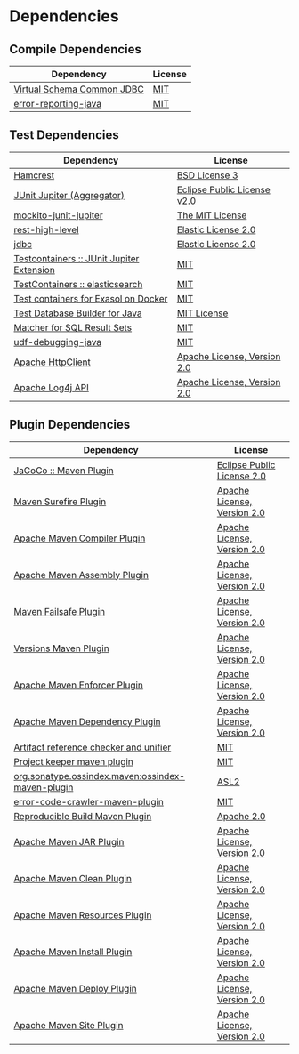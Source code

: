 <!-- @formatter:off -->
# Dependencies

## Compile Dependencies

| Dependency                      | License  |
| ------------------------------- | -------- |
| [Virtual Schema Common JDBC][0] | [MIT][1] |
| [error-reporting-java][2]       | [MIT][1] |

## Test Dependencies

| Dependency                                      | License                           |
| ----------------------------------------------- | --------------------------------- |
| [Hamcrest][4]                                   | [BSD License 3][5]                |
| [JUnit Jupiter (Aggregator)][6]                 | [Eclipse Public License v2.0][7]  |
| [mockito-junit-jupiter][8]                      | [The MIT License][9]              |
| [rest-high-level][10]                           | [Elastic License 2.0][11]         |
| [jdbc][10]                                      | [Elastic License 2.0][11]         |
| [Testcontainers :: JUnit Jupiter Extension][14] | [MIT][15]                         |
| [TestContainers :: elasticsearch][14]           | [MIT][15]                         |
| [Test containers for Exasol on Docker][18]      | [MIT][1]                          |
| [Test Database Builder for Java][20]            | [MIT License][21]                 |
| [Matcher for SQL Result Sets][22]               | [MIT][1]                          |
| [udf-debugging-java][24]                        | [MIT][1]                          |
| [Apache HttpClient][26]                         | [Apache License, Version 2.0][27] |
| [Apache Log4j API][28]                          | [Apache License, Version 2.0][29] |

## Plugin Dependencies

| Dependency                                              | License                           |
| ------------------------------------------------------- | --------------------------------- |
| [JaCoCo :: Maven Plugin][30]                            | [Eclipse Public License 2.0][31]  |
| [Maven Surefire Plugin][32]                             | [Apache License, Version 2.0][29] |
| [Apache Maven Compiler Plugin][34]                      | [Apache License, Version 2.0][29] |
| [Apache Maven Assembly Plugin][36]                      | [Apache License, Version 2.0][29] |
| [Maven Failsafe Plugin][38]                             | [Apache License, Version 2.0][29] |
| [Versions Maven Plugin][40]                             | [Apache License, Version 2.0][29] |
| [Apache Maven Enforcer Plugin][42]                      | [Apache License, Version 2.0][29] |
| [Apache Maven Dependency Plugin][44]                    | [Apache License, Version 2.0][29] |
| [Artifact reference checker and unifier][46]            | [MIT][1]                          |
| [Project keeper maven plugin][48]                       | [MIT][1]                          |
| [org.sonatype.ossindex.maven:ossindex-maven-plugin][50] | [ASL2][27]                        |
| [error-code-crawler-maven-plugin][52]                   | [MIT][1]                          |
| [Reproducible Build Maven Plugin][54]                   | [Apache 2.0][27]                  |
| [Apache Maven JAR Plugin][56]                           | [Apache License, Version 2.0][29] |
| [Apache Maven Clean Plugin][58]                         | [Apache License, Version 2.0][29] |
| [Apache Maven Resources Plugin][60]                     | [Apache License, Version 2.0][29] |
| [Apache Maven Install Plugin][62]                       | [Apache License, Version 2.0][27] |
| [Apache Maven Deploy Plugin][64]                        | [Apache License, Version 2.0][27] |
| [Apache Maven Site Plugin][66]                          | [Apache License, Version 2.0][29] |

[48]: https://github.com/exasol/project-keeper-maven-plugin
[2]: https://github.com/exasol/error-reporting-java
[20]: https://github.com/exasol/test-db-builder-java/
[27]: http://www.apache.org/licenses/LICENSE-2.0.txt
[32]: https://maven.apache.org/surefire/maven-surefire-plugin/
[1]: https://opensource.org/licenses/MIT
[8]: https://github.com/mockito/mockito
[28]: https://logging.apache.org/log4j/2.x/log4j-api/
[38]: https://maven.apache.org/surefire/maven-failsafe-plugin/
[40]: http://www.mojohaus.org/versions-maven-plugin/
[5]: http://opensource.org/licenses/BSD-3-Clause
[34]: https://maven.apache.org/plugins/maven-compiler-plugin/
[15]: http://opensource.org/licenses/MIT
[60]: https://maven.apache.org/plugins/maven-resources-plugin/
[0]: https://github.com/exasol/virtual-schema-common-jdbc
[21]: https://github.com/exasol/test-db-builder-java/blob/main/LICENSE
[10]: https://github.com/elastic/elasticsearch
[58]: https://maven.apache.org/plugins/maven-clean-plugin/
[31]: https://www.eclipse.org/legal/epl-2.0/
[18]: https://github.com/exasol/exasol-testcontainers
[30]: https://www.jacoco.org/jacoco/trunk/doc/maven.html
[9]: https://github.com/mockito/mockito/blob/main/LICENSE
[11]: https://raw.githubusercontent.com/elastic/elasticsearch/v7.17.3/licenses/ELASTIC-LICENSE-2.0.txt
[22]: https://github.com/exasol/hamcrest-resultset-matcher
[44]: https://maven.apache.org/plugins/maven-dependency-plugin/
[54]: http://zlika.github.io/reproducible-build-maven-plugin
[66]: https://maven.apache.org/plugins/maven-site-plugin/
[29]: https://www.apache.org/licenses/LICENSE-2.0.txt
[42]: https://maven.apache.org/enforcer/maven-enforcer-plugin/
[7]: https://www.eclipse.org/legal/epl-v20.html
[62]: http://maven.apache.org/plugins/maven-install-plugin/
[6]: https://junit.org/junit5/
[26]: http://hc.apache.org/httpcomponents-client
[50]: https://sonatype.github.io/ossindex-maven/maven-plugin/
[14]: https://testcontainers.org
[24]: https://github.com/exasol/udf-debugging-java
[4]: http://hamcrest.org/JavaHamcrest/
[64]: http://maven.apache.org/plugins/maven-deploy-plugin/
[46]: https://github.com/exasol/artifact-reference-checker-maven-plugin
[52]: https://github.com/exasol/error-code-crawler-maven-plugin
[56]: https://maven.apache.org/plugins/maven-jar-plugin/
[36]: https://maven.apache.org/plugins/maven-assembly-plugin/
